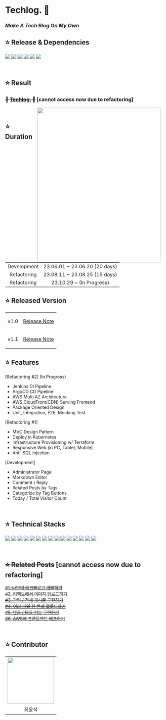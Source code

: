 # Techlog. 🚀

### **_Make A Tech Blog On My Own_**

## ⭐ Release & Dependencies

<img src="https://img.shields.io/badge/1.1-FFFFFF?style=flat&label=release"/> <img src="https://img.shields.io/badge/1.20-00ADD8?style=flat&logo=go&logoColor=white&label=GO"/> <img src="https://img.shields.io/badge/18.0.0-61DAFB?style=flat&logo=react&logoColor=white&label=REACT"/> <img src="https://img.shields.io/badge/24.0.6-2496ED?style=flat&logo=docker&logoColor=white&label=DOCKER"/> <img src="https://img.shields.io/badge/1.28.1-326CE5?style=flat&logo=kubernetes&logoColor=white&label=KUBERNETES"/> <img src="https://img.shields.io/badge/1.5.7-844FBA?style=flat&logo=terraform&logoColor=white&label=TERRAFORM"/> 

</br>

## ⭐ Result

### ~~🚀 [Techlog.](http://www.choigonyok.com) 🚀~~ [cannot access now due to refactoring]

<img align="right" src="https://github.com/choigonyok/blog-project/assets/129271363/e3892e1e-8a0a-4635-837e-1c0c9fd46996" height="500" width="400"/>

</br>

## ⭐ Duration

<table>
<tr>
<td align=center>
Development
</td>
<td align=center>
23.06.01 ~ 23.06.20 (20 days)
</td>
</tr>
<tr>
<td align=center>
Refactoring
</td>
<td align=center>
23.08.11 ~ 23.08.25 (15 days)
</td>
</tr>
<tr>
<td align=center>
Refactoring
</td>
<td align=center>
23.10.29 ~  (In Progress)
</td>
</tr>
</table>

## ⭐ Released Version

<table>
<tr>
<td align=center>
v1.0
</td>
<td align=center>
  
[Release Note](https://github.com/choigonyok/techlog/releases/tag/v1.0)

</td>
</tr>
  <tr>
<td align=center>
v1.1
</td>
<td align=center>
  
[Release Note](https://github.com/choigonyok/techlog/releases/tag/v1.1)

</td>
</tr>
</table>

## ⭐ Features

[Refactoring #2] (In Progress)
* Jenkins CI Pipeline
* ArgoCD CD Pipeline
* AWS Multi AZ Architecture
* AWS CloudFront(CDN) Serving Frontend
* Package Oriented Design
* Unit, Integration, E2E, Mocking Test

[Refactoring #1]
* MVC Design Pattern
* Deploy in Kubernetes
* Infrastructure Provisioning w/ Terraform
* Responsive Web (in PC, Tablet, Mobile)
* Anti-SQL Injection

[Development]
* Administrator Page
* Markdown Editor 
* Comment / Reply
* Related Posts by Tags
* Categorize by Tag Buttons
* Today / Total Visitor Count

</br>

## ⭐ Technical Stacks

<img src="https://img.shields.io/badge/Go-00ADD8?style=for-the-badge&logo=Go&logoColor=white"> <img src="https://img.shields.io/badge/Gin-00ADD8?style=for-the-badge&logoColor=white"> <img src="https://img.shields.io/badge/React-61DAFB?style=for-the-badge&logo=React&logoColor=black"> <img src="https://img.shields.io/badge/MySQL-4479A1?style=for-the-badge&logo=mysql&logoColor=white"> <img src="https://img.shields.io/badge/Docker-2496ED?style=for-the-badge&logo=Docker&logoColor=white"> <img src="https://img.shields.io/badge/Kubernetes-326CE5?style=for-the-badge&logo=Kubernetes&logoColor=white"> <img src="https://img.shields.io/badge/Containerd-575757?style=for-the-badge&logo=Containerd&logoColor=white"> <img src="https://img.shields.io/badge/Kubeadm-575757?style=for-the-badge"> <img src="https://img.shields.io/badge/Terraform-7B42BC?style=for-the-badge&logo=Terraform&logoColor=white"> <img src="https://img.shields.io/badge/Nginx-009639?style=for-the-badge&logo=Nginx&logoColor=white"> <img src="https://img.shields.io/badge/HAProxy-2496ED?style=for-the-badge&logoColor=white"> <img src="https://img.shields.io/badge/Git-F05032?style=for-the-badge&logo=Git&logoColor=white"> <img src="https://img.shields.io/badge/Github-181717?style=for-the-badge&logo=Github&logoColor=white"> <img src="https://img.shields.io/badge/AWS-FF9900?style=for-the-badge&logo=Amazon&logoColor=white"> <img src="https://img.shields.io/badge/ROUTE53-4053D6?style=for-the-badge&logo=Amazon&logoColor=white">

</br>

## ~~⭐ Related Posts~~  [cannot access now due to refactoring]

~~<a href="http://www.choigonyok.com/post/29">#1. 나만의 테크블로그 개발하기</a> </br>~~
~~<a href="http://www.choigonyok.com/post/30">#2. 리액트에서 이미지 업로드하기</a> </br>~~
~~<a href="http://www.choigonyok.com/post/31">#3. 관련 / 전체 게시글 구현하기</a> </br>~~
~~<a href="http://www.choigonyok.com/post/32">#4. 여러 파일 한 번에 업로드하기</a> </br>~~
~~<a href="http://www.choigonyok.com/post/33">#5. 댓글 / 답글 기능 구현하기</a> </br>~~
~~<a href="http://www.choigonyok.com/post/34">#6. AWS에 프론트엔드 배포하기</a>~~

</br>

## ⭐ Contributor

<table>
<tr>
<td align=center>
<img src="https://github.com/choigonyok/blog-project/assets/129271363/40334291-9fab-44f1-bacd-f06b56a0242d" height="150" width="150"/>
</td>
</tr>
<tr>
<td align=center>
최윤석
</td>
</tr>
</table>
